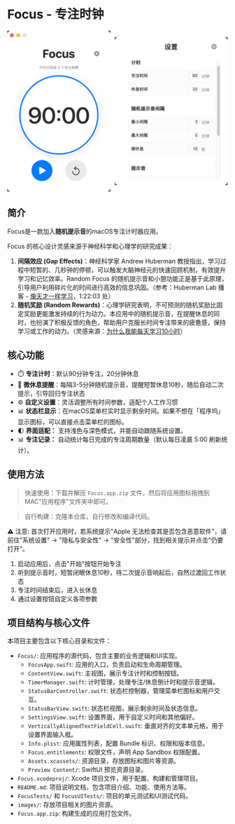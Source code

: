 # Focus - 专注时钟

![Focus应用界面](images/image.png)

## 简介

Focus是一款加入**随机提示音**的macOS专注计时器应用。

Focus 的核心设计灵感来源于神经科学和心理学的研究成果：
1.  **间隔效应 (Gap Effects)**：神经科学家 Andrew Huberman 教授指出，学习过程中短暂的、几秒钟的停顿，可以触发大脑神经元的快速回顾机制，有效提升学习和记忆效率。Random Focus 的随机提示音和小憩功能正是基于此原理，引导用户利用碎片化的时间进行高效的信息巩固。（参考：Huberman Lab 播客 - [像天才一样学习](https://www.bilibili.com/video/BV1BopsenEaW/?share_source=copy_web&vd_source=80067a9d068c4c06488f9be7364e3539)，1:22:03 处）
2.  **随机奖励 (Random Rewards)**：心理学研究表明，不可预测的随机奖励比固定奖励更能激发持续的行为动力。本应用中的随机提示音，在提醒休息的同时，也扮演了积极反馈的角色，帮助用户克服长时间专注带来的疲惫感，保持学习或工作的动力。（灵感来源：[为什么我能每天学习10小时](https://www.bilibili.com/video/BV1naLozQEBq/?share_source=copy_web&vd_source=80067a9d068c4c06488f9be7364e3539)）
## 核心功能

- ⏱️ **专注计时**：默认90分钟专注，20分钟休息
- 🔔 **微休息提醒**：每隔3-5分钟随机提示音，提醒短暂休息10秒，随后自动二次提示，引导回归专注状态
- ⚙️ **自定义设置**：灵活调整所有时间参数，适配个人工作习惯
- 📊 **状态栏显示**：在macOS菜单栏实时显示剩余时间。如果不想在「程序坞」显示图标，可以直接点击菜单栏的图标。
- 🌓 **界面适配：** 支持浅色与深色模式，并能自动跟随系统设置。
- 📊 **专注记录：** 自动统计每日完成的专注周期数量（默认每日凌晨 5:00 刷新统计）。

## 使用方法
> 快速使用：下载并解压 `Focus.app.zip` 文件，然后将应用图标拖拽到 MAC"应用程序"文件夹中即可。

> 自行构建：克隆本仓库，自行修改和编译代码。

⚠️ 注意: 首次打开应用时，若系统提示"Apple 无法检查其是否包含恶意软件"，请前往"系统设置" -> "隐私与安全性" -> "安全性"部分，找到相关提示并点击"仍要打开"。

1. 启动应用后，点击"开始"按钮开始专注
2. 听到提示音时，短暂闭眼休息10秒，待二次提示音响起后，自然过渡回工作状态
3. 专注时间结束后，进入长休息
4. 通过设置按钮自定义各项参数


## 项目结构与核心文件

本项目主要包含以下核心目录和文件：

- `Focus/`: 应用程序的源代码，包含主要的业务逻辑和UI实现。
  - `FocusApp.swift`: 应用的入口，负责启动和生命周期管理。
  - `ContentView.swift`: 主视图，展示专注计时和控制按钮。
  - `TimerManager.swift`: 计时管理，处理专注/休息倒计时和提示音逻辑。
  - `StatusBarController.swift`: 状态栏控制器，管理菜单栏图标和用户交互。
  - `StatusBarView.swift`: 状态栏视图，展示剩余时间及状态信息。
  - `SettingsView.swift`: 设置界面，用于自定义时间和其他偏好。
  - `VerticallyAlignedTextFieldCell.swift`: 垂直对齐的文本单元格，用于设置界面输入框。
  - `Info.plist`: 应用属性列表，配置 Bundle 标识、权限和版本信息。
  - `Focus.entitlements`: 权限文件，声明 App Sandbox 权限配置。
  - `Assets.xcassets/`: 资源目录，存放图标和图片等资源。
  - `Preview Content/`: SwiftUI 预览资源目录。
- `Focus.xcodeproj/`: Xcode 项目文件，用于配置、构建和管理项目。
- `README.md`: 项目说明文档，包含项目介绍、功能、使用方法等。
- `FocusTests/` 和 `FocusUITests/`: 项目的单元测试和UI测试代码。
- `images/`: 存放项目相关的图片资源。
- `Focus.app.zip`: 构建生成的应用打包文件。
